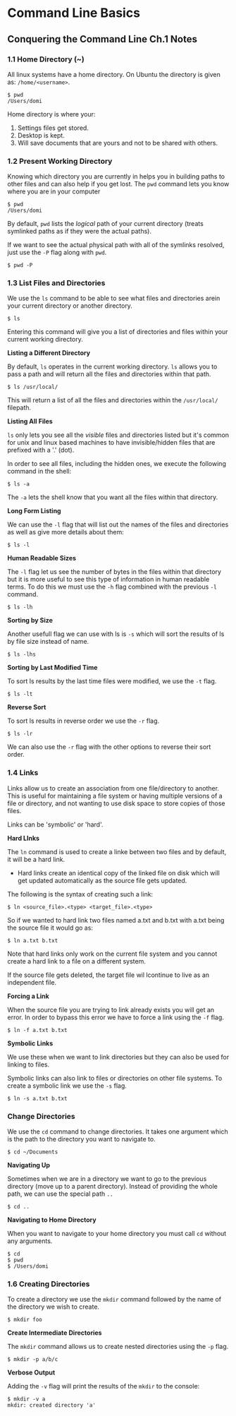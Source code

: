 # Command Line Basics

## Conquering the Command Line Ch.1 Notes

### 1.1 Home Directory (~)
All linux systems have a home directory. On Ubuntu the directory is given as: ``/home/<username>``.

```shell
$ pwd
/Users/domi
```

Home directory is where your:
1. Settings files get stored.
2. Desktop is kept.
3. Will save documents that are yours and not to be shared with others.

### 1.2 Present Working Directory
Knowing which directory you are currently in helps you in building paths to other files and can also help if you get lost. The ``pwd`` command lets you know where you are in your computer

```shell
$ pwd
/Users/domi
```

By default, ``pwd`` lists the *logical* path of your current directory (treats symlinked paths as if they were the actual paths).

If we want to see the actual physical path with all of the symlinks resolved, just use the ``-P`` flag along with ``pwd``.

```shell
$ pwd -P
```

### 1.3 List Files and Directories
We use the ``ls`` command to be able to see what files and directories arein your current directory or another directory.

```shell
$ ls
```

Entering this command will give you a list of directories and files within your current working directory.

**Listing a Different Directory**

By default, ``ls`` operates in the current working directory. ``ls`` allows you to pass a path and will return all the files and directories within that path.

```shell
$ ls /usr/local/
```

This will return a list of all the files and directories within the ``/usr/local/`` filepath.

**Listing All Files**

``ls`` only lets you see all the *visible* files and directories listed but it's common for unix and linux based machines to have invisible/hidden files that are prefixed with a '.' (dot).

In order to see all files, including the hidden ones, we execute the following command in the shell:

```shell
$ ls -a
```

The ``-a`` lets the shell know that you want all the files within that directory.

**Long Form Listing**

We can use the ``-l`` flag that will list out the names of the files and directories as well as give more details about them:

```shell
$ ls -l
```

**Human Readable Sizes**

The ``-l`` flag let us see the number of bytes in the files within that directory but it is more useful to see this type of information in human readable terms. To do this we must use the ``-h`` flag combined with the previous ``-l`` command.

```shell
$ ls -lh
```

**Sorting by Size**

Another usefull flag we can use with ls is ``-s`` which will sort the results of ls by file size instead of name.

```shell
$ ls -lhs
```

**Sorting by Last Modified Time**

To sort ls results by the last time files were modified, we use the ``-t`` flag.

```shell
$ ls -lt
```

**Reverse Sort**

To sort ls results in reverse order we use the ``-r`` flag.

```shell
$ ls -lr
```

We can also use the ``-r`` flag with the other options to reverse their sort order.

### 1.4 Links
Links allow us to create an association from one file/directory to another. This is useful for maintaining a file system or having multiple versions of a file or directory, and not wanting to use disk space to store copies of those files.

Links can be 'symbolic' or 'hard'.

**Hard LInks**

The ``ln`` command is used to create a linke between two files and by default, it will be a hard link.
- Hard links create an identical copy of the linked file on disk which will get updated automatically as the source file gets updated.

The following is the syntax of creating such a link:

```shell
$ ln <source_file>.<type> <target_file>.<type>
```

So if we wanted to hard link two files named a.txt and b.txt with a.txt being the source file it would go as:

```shell
$ ln a.txt b.txt
```

Note that hard links only work on the current file system and you cannot create a hard link to a file on a different system.

If the source file gets deleted, the target file wil lcontinue to live as an independent file.

**Forcing a Link**

When the source file you are trying to link already exists you will get an error. In order to bypass this error we have to force a link using the ``-f`` flag.

```shell
$ ln -f a.txt b.txt
```

**Symbolic Links**

We use these when we want to link directories but they can also be used for linking to files.

Symbolic links can also link to files or directories on other file systems. To create a symbolic link we use the ``-s`` flag.

```shell
$ ln -s a.txt b.txt
```

### Change Directories
We use the ``cd`` command to change directories. It takes one argument which is the path to the directory you want to navigate to.

```shell
$ cd ~/Documents
```

**Navigating Up**

Sometimes when we are in a directory we want to go to the previous directory (move up to a parent directory). Instead of providing the whole path, we can use the special path ``..``

```shell
$ cd ..
```

**Navigating to Home Directory**

When you want to navigate to your home directory you must call ``cd`` without any arguments.

```shell
$ cd
$ pwd
$ /Users/domi
```

### 1.6 Creating Directories
To create a directory we use the ``mkdir`` command followed by the name of the directory we wish to create.

```shell
$ mkdir foo
```

**Create Intermediate Directories**

The ``mkdir`` command allows us to create nested directories using the ``-p`` flag.

```shell
$ mkdir -p a/b/c
```

**Verbose Output**

Adding the ``-v`` flag will print the results of the ``mkdir`` to the console:

```shell
$ mkdir -v a
mkdir: created directory 'a'
```